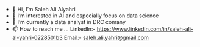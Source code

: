 - 👋 Hi, I’m Saleh Ali Alyahri
- 👀 I’m interested in AI and especially focus on data science
- 🌱 I’m currently a data analyst in DRC comany
- 📫 How to reach me ...
LinkedIn:-
https://www.linkedin.com/in/saleh-ali-al-yahri-0228501b3
Email:-
saleh.ali.yahri@gmail.com
<!---
SalehAliAlyahri/SalehAliAlyahri is a ✨ special ✨ repository because its `README.md` (this file) appears on your GitHub profile.
You can click the Preview link to take a look at your changes.
--->
